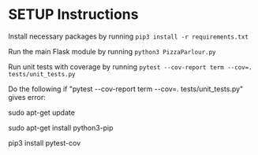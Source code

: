# SETUP Instructions
Install necessary packages by running `pip3 install -r requirements.txt`

Run the main Flask module by running `python3 PizzaParlour.py`

Run unit tests with coverage by running `pytest --cov-report term --cov=. tests/unit_tests.py`

Do the following if "pytest --cov-report term --cov=. tests/unit_tests.py" gives error:

sudo apt-get update

sudo apt-get install python3-pip

pip3 install pytest-cov  

#
